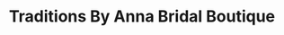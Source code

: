 ---
title: "Traditions By Anna Bridal Boutique"
url: /raleigh/traditions-by-anna-bridal-boutique/
shop: clothes
---